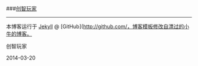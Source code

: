 ###[创智玩家](http://myself659.github.io/)

---

本博客运行于 [Jekyll](http://jekyllrb.com) @ [GitHub](http://github.com/，博客模板修改自漂过的小牛的博客。


创智玩家

2014-03-20
